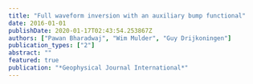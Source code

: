 ```yaml
---
title: "Full waveform inversion with an auxiliary bump functional"
date: 2016-01-01
publishDate: 2020-01-17T02:43:54.253867Z
authors: ["Pawan Bharadwaj", "Wim Mulder", "Guy Drijkoningen"]
publication_types: ["2"]
abstract: ""
featured: true
publication: "*Geophysical Journal International*"
---
```


